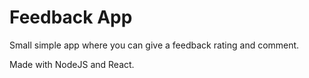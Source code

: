 # Feedback App


Small simple app where you can give a feedback rating and comment.

Made with NodeJS and React.


